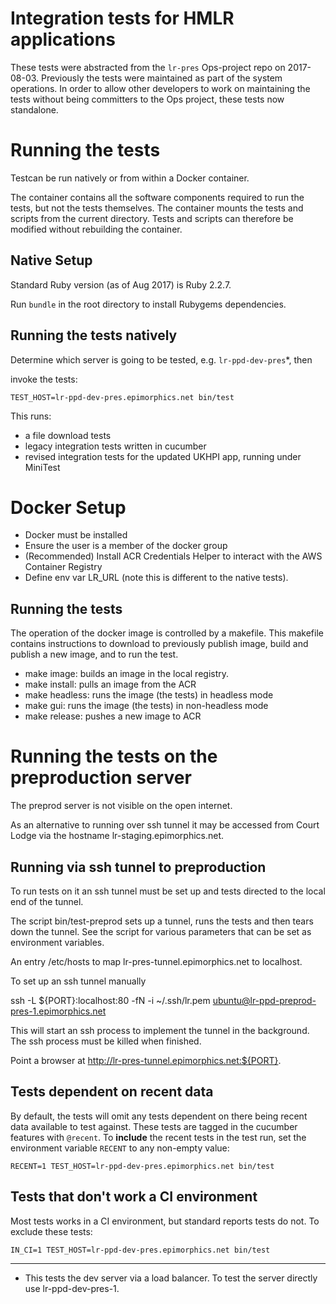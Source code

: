 # Integration tests for HMLR applications

These tests were abstracted from the `lr-pres` Ops-project repo on 2017-08-03.
Previously the tests were maintained as part of the system operations. In order
to allow other developers to work on maintaining the tests without being
committers to the Ops project, these tests now standalone.

# Running the tests

Testcan be run natively or from within a Docker container.

The container contains all the software components required to run the tests, but not 
the tests themselves. The container mounts the tests and scripts from the current 
directory. Tests and scripts can therefore be modified without rebuilding the container.

## Native Setup

Standard Ruby version (as of Aug 2017) is Ruby 2.2.7.

Run `bundle` in the root directory to install Rubygems dependencies.

## Running the tests natively

Determine which server is going to be tested, e.g. `lr-ppd-dev-pres`*, then

invoke the tests:

    TEST_HOST=lr-ppd-dev-pres.epimorphics.net bin/test

This runs:

* a file download tests
* legacy integration tests written in cucumber
* revised integration tests for the updated UKHPI app, running under MiniTest

# Docker Setup

- Docker must be installed
- Ensure the user is a member of the docker group
- (Recommended) Install ACR Credentials Helper to interact with the AWS Container
  Registry
- Define env var LR_URL (note this is different to the native tests).

## Running the tests

The operation of the docker image is controlled by a makefile.
This makefile contains instructions to download to previously publish image, build and 
publish a new image, and to run the test.

* make image: builds an image in the local registry.
* make install: pulls an image from the ACR
* make headless: runs the image (the tests) in headless mode
* make gui: runs the image (the tests) in non-headless mode
* make release: pushes a new image to ACR

# Running the tests on the preproduction server

The preprod server is not visible on the open internet.

As an alternative to running over ssh tunnel it may be accessed from Court Lodge via the
hostname lr-staging.epimorphics.net.

## Running via ssh tunnel to preproduction

To run tests on it an ssh tunnel must be set up and tests directed to the local end of 
the tunnel.

The script bin/test-preprod sets up a tunnel, runs the tests and then tears down the tunnel.
See the script for various parameters that can be set as environment variables.

An entry /etc/hosts to map lr-pres-tunnel.epimorphics.net to localhost.

To set up an ssh tunnel manually

ssh -L ${PORT}:localhost:80 -fN -i ~/.ssh/lr.pem ubuntu@lr-ppd-preprod-pres-1.epimorphics.net

This will start an ssh process to implement the tunnel in the background.  
The ssh process must be killed when finished.

Point a browser at http://lr-pres-tunnel.epimorphics.net:${PORT}.


## Tests dependent on recent data

By default, the tests will omit any tests dependent on there being recent data
available to test against. These tests are tagged in the cucumber features with
`@recent`. To **include** the recent tests in the test run, set the environment
variable `RECENT` to any non-empty value:

    RECENT=1 TEST_HOST=lr-ppd-dev-pres.epimorphics.net bin/test
    
## Tests that don't work a CI environment

Most tests works in a CI environment, but standard reports tests do not.  To exclude
these tests:

    IN_CI=1 TEST_HOST=lr-ppd-dev-pres.epimorphics.net bin/test
    

----------------

* This tests the dev server via a load balancer.  To test the server directly use
lr-ppd-dev-pres-1.

